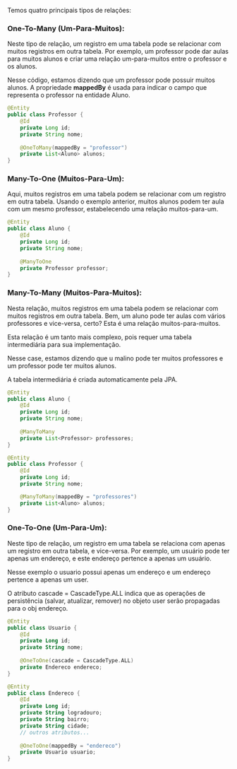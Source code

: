 Temos quatro principais tipos de relações:
### **One-To-Many (Um-Para-Muitos):**
Neste tipo de relação, um registro em uma tabela pode se relacionar com muitos registros em outra tabela. Por exemplo, um professor pode dar aulas para muitos alunos e criar uma relação um-para-muitos entre o professor e os alunos.

Nesse código, estamos dizendo que um professor pode possuir muitos alunos. 
A propriedade **mappedBy** é usada para indicar o campo que representa o professor na entidade Aluno.

```java
@Entity
public class Professor {
    @Id
    private Long id;
    private String nome;
    
    @OneToMany(mappedBy = "professor")
    private List<Aluno> alunos;
}
```

### **Many-To-One (Muitos-Para-Um):**
Aqui, muitos registros em uma tabela podem se relacionar com um registro em outra tabela. Usando o exemplo anterior, muitos alunos podem ter aula com um mesmo professor, estabelecendo uma relação muitos-para-um.

```java
@Entity
public class Aluno {
    @Id
    private Long id;
    private String nome;
    
    @ManyToOne
    private Professor professor;
}
```

### **Many-To-Many (Muitos-Para-Muitos):** 
Nesta relação, muitos registros em uma tabela podem se relacionar com muitos registros em outra tabela. Bem, um aluno pode ter aulas com vários professores e vice-versa, certo? Esta é uma relação muitos-para-muitos.

Esta relação é um tanto mais complexo, pois requer uma tabela intermediária para sua implementação. 

Nesse case, estamos dizendo que u malino pode ter muitos professores e um professor pode ter muitos alunos.

A tabela intermediária é criada automaticamente pela JPA.

```java
@Entity
public class Aluno {
    @Id
    private Long id;
    private String nome;
    
    @ManyToMany
    private List<Professor> professores;
}

@Entity
public class Professor {
    @Id
    private Long id;
    private String nome;

    @ManyToMany(mappedBy = "professores")
    private List<Aluno> alunos;
}
```
### **One-To-One (Um-Para-Um)**: 
Neste tipo de relação, um registro em uma tabela se relaciona com apenas um registro em outra tabela, e vice-versa. Por exemplo, um usuário pode ter apenas um endereço, e este endereço pertence a apenas um usuário.

Nesse exemplo o usuario possui apenas um endereço e um endereço pertence a apenas um user.

O atributo cascade = CascadeType.ALL indica que as operações de persistência (salvar, atualizar, remover) no objeto user serão propagadas para o obj endereço.

```kotlin
@Entity
public class Usuario {
    @Id
    private Long id;
    private String nome;
    
    @OneToOne(cascade = CascadeType.ALL)
    private Endereco endereco;
}

@Entity
public class Endereco {
    @Id
    private Long id;
    private String logradouro;
    private String bairro;
    private String cidade;
    // outros atributos...
    
    @OneToOne(mappedBy = "endereco")
    private Usuario usuario;
}
```

